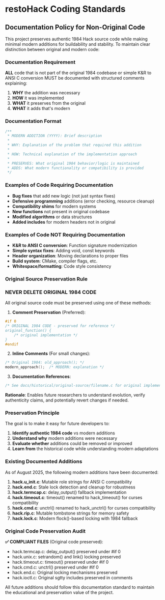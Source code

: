 # restoHack Coding Standards

## Documentation Policy for Non-Original Code

This project preserves authentic 1984 Hack source code while making minimal modern additions for buildability and stability. To maintain clear distinction between original and modern code:

### Documentation Requirement

**ALL** code that is not part of the original 1984 codebase or simple K&R to ANSI C conversion MUST be documented with structured comments explaining:

1. **WHY** the addition was necessary
2. **HOW** it was implemented  
3. **WHAT** it preserves from the original
4. **WHAT** it adds that's modern

### Documentation Format

```c
/**
 * MODERN ADDITION (YYYY): Brief description
 * 
 * WHY: Explanation of the problem that required this addition
 * 
 * HOW: Technical explanation of the implementation approach
 * 
 * PRESERVES: What original 1984 behavior/logic is maintained
 * ADDS: What modern functionality or compatibility is provided
 */
```

### Examples of Code Requiring Documentation

- **Bug fixes** that add new logic (not just syntax fixes)
- **Defensive programming** additions (error checking, resource cleanup)
- **Compatibility shims** for modern systems
- **New functions** not present in original codebase
- **Modified algorithms** or data structures
- **Added includes** for modern headers not in original

### Examples of Code NOT Requiring Documentation

- **K&R to ANSI C conversion**: Function signature modernization
- **Simple syntax fixes**: Adding void, const keywords
- **Header organization**: Moving declarations to proper files
- **Build system**: CMake, compiler flags, etc.
- **Whitespace/formatting**: Code style consistency

### Original Source Preservation Rule

### NEVER DELETE ORIGINAL 1984 CODE

All original source code must be preserved using one of these methods:

1. **Comment Preservation** (Preferred):

```c
#if 0
/* ORIGINAL 1984 CODE - preserved for reference */
original_function() {
    /* original implementation */
}
#endif
```

2. **Inline Comments** (For small changes):

```c
/* Original 1984: old_approach(); */
modern_approach();  /* MODERN: explanation */
```

3. **Documentation References**:

```c
/* See docs/historical/original-source/filename.c for original implementation */
```

**Rationale**: Enables future researchers to understand evolution, verify authenticity claims, and potentially revert changes if needed.

### Preservation Principle

The goal is to make it easy for future developers to:

1. **Identify authentic 1984 code** vs modern additions
2. **Understand why** modern additions were necessary
3. **Evaluate whether** additions could be removed or improved
4. **Learn from** the historical code while understanding modern adaptations

### Existing Documented Additions

As of August 2025, the following modern additions have been documented:

1. **hack.u_init.c**: Mutable role strings for ANSI C compatibility
2. **hack.end.c**: Stale lock detection and cleanup for robustness
3. **hack.termcap.c**: delay_output() fallback implementation
4. **hack.timeout.c**: timeout() renamed to hack_timeout() for curses compatibility
5. **hack.cmd.c**: unctrl() renamed to hack_unctrl() for curses compatibility
6. **hack.rip.c**: Mutable tombstone strings for memory safety
7. **hack.lock.c**: Modern flock()-based locking with 1984 fallback

### Original Code Preservation Audit

**✅ COMPLIANT FILES** (Original code preserved):

- hack.termcap.c: delay_output() preserved under #if 0
- hack.unix.c: setrandom() and link() locking preserved
- hack.timeout.c: timeout() preserved under #if 0  
- hack.cmd.c: unctrl() preserved under #if 0
- hack.end.c: Original locking mechanisms preserved
- hack.ioctl.c: Original sgtty includes preserved in comments

All future additions should follow this documentation standard to maintain the educational and preservation value of the project.
